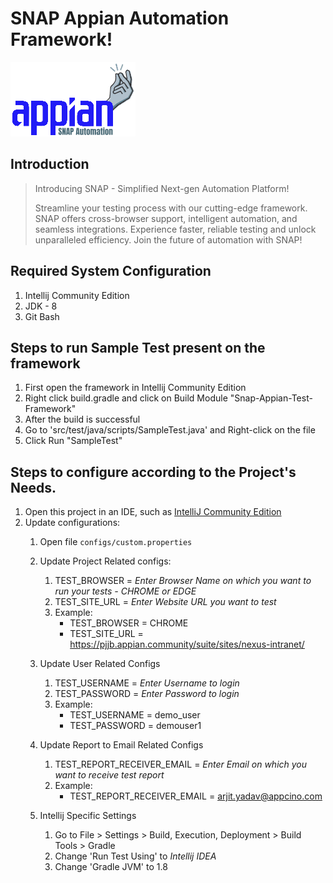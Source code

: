 # SNAP Appian Automation Framework!
![SnapLogo](lib/SnapLogo/logo.png)
## Introduction

> Introducing SNAP - Simplified Next-gen Automation Platform!
> 
> Streamline your testing process with our cutting-edge framework. SNAP offers cross-browser support, intelligent automation, and seamless integrations. 
> Experience faster, reliable testing and unlock unparalleled efficiency.
> Join the future of automation with SNAP!

## Required System Configuration
1. Intellij Community Edition
2. JDK - 8
3. Git Bash

## Steps to run Sample Test present on the framework
1. First open the framework in Intellij Community Edition
2. Right click build.gradle and click on Build Module "Snap-Appian-Test-Framework"
3. After the build is successful
4. Go to 'src/test/java/scripts/SampleTest.java' and Right-click on the file
5. Click Run "SampleTest"

## Steps to configure according to the Project's Needs.

1. Open this project in an IDE, such as [IntelliJ Community Edition](https://www.jetbrains.com/idea/download/#section=windows)
2. Update configurations:
   1. Open file `configs/custom.properties`
   2. Update Project Related configs:
      1. TEST_BROWSER = *Enter Browser Name on which you want to run your tests - CHROME or EDGE*
      2. TEST_SITE_URL = *Enter Website URL you want to test*
      3. Example:
         * TEST_BROWSER = CHROME
         * TEST_SITE_URL = https://pjjb.appian.community/suite/sites/nexus-intranet/

   3. Update User Related Configs
      1. TEST_USERNAME = *Enter Username to login*
      2. TEST_PASSWORD = *Enter Password to login*
      3. Example:
         * TEST_USERNAME = demo_user
         * TEST_PASSWORD = demouser1
   
   4. Update Report to Email Related Configs
      1. TEST_REPORT_RECEIVER_EMAIL = *Enter Email on which you want to receive test report*
      2. Example:
         * TEST_REPORT_RECEIVER_EMAIL = arjit.yadav@appcino.com

   5. Intellij Specific Settings
      1. Go to File > Settings > Build, Execution, Deployment > Build Tools > Gradle
      2. Change 'Run Test Using' to _Intellij IDEA_
      3. Change 'Gradle JVM' to 1.8
   

   

